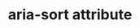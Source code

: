 ---
{
  "title": "aria-sort attribute",
  "description": "Indicates if items in a table or grid are sorted in ascending or descending order.",
  "category": "aria",
  "keywords": [
    "aria-sort attribute"
  ],
  "last_test_date": "2020-09-08",
  "test_results_url": "https://a11ysupport.io/tech/aria/aria-sort_attribute",
  "test_url": "https://a11ysupport.io/tech/aria/aria-sort_attribute",
  "stats": {
    "jaws": {
      "chrome": {
        "92": "a"
      },
      "edge": {
        "92": "u"
      },
      "ie": {
        "11": "a"
      },
      "firefox": {
        "80": "a"
      }
    },
    "narrator": {
      "edge": {
        "85": "a"
      }
    },
    "nvda": {
      "chrome": {
        "92": "a"
      },
      "edge": {
        "92": "a"
      },
      "firefox": {
        "80": "a"
      },
      "ie": {
        "11": "u"
      }
    },
    "orca": {
      "firefox": {
        "85": "a"
      }
    },
    "vo_ios": {
      "ios_saf": {
        "13.6.1": "a"
      }
    },
    "vo_macos": {
      "safari": {
        "13.1.2": "a"
      }
    },
    "talkback": {
      "and_chr": {
        "85": "a"
      },
      "and_ff": {
        "80": "u"
      }
    }
  },
  "links": {
    "ARIA spec for aria-sort": "https://www.w3.org/TR/wai-aria-1.1/#aria-sort"
  }
}
---